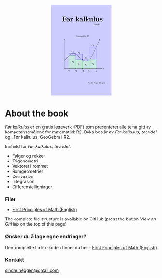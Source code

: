 <p align="center"><img src="frontpage.png" alt="FrontPage" height="300"> </p>

# About the book

_Før kalkulus_ er en gratis læreverk (PDF) som presenterer alle tema gitt av kompetansemålene for matematikk R2.
Boka består av _Før kalkulus; teoridel_ og _Før kalkulus; GeoGebra i R2. 

Innhold for _Før kalkulus; teoridel_:
- Følger og rekker
- Trigonometri
- Vektorer i rommet
- Romgeometrier
- Derivasjon
- Integrasjon
- Differensialligninger

### Filer

- [First Principles of Math (English)](https://github.com/sindrsh/FirstPrinciplesOfMath/blob/master/G_eng.pdf)
 


The complete file structure is available on GitHub (press the button _View on GitHub_ on the top of this page)

### Ønsker du å lage egne endringer?
Den komplette LaTex-koden finner du her - [First Principles of Math (English)](https://github.com/sindrsh/FirstPrinciplesOfMath/blob/master/G_eng.pdf)

### Kontakt
sindre.heggen@gmail.com


